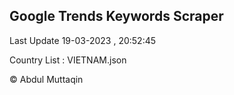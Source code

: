 

## Google Trends Keywords Scraper 
 
Last Update 19-03-2023 , 20:52:45

Country List :
VIETNAM.json



© Abdul Muttaqin 
